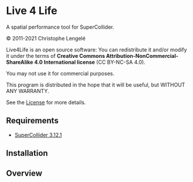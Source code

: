 # Live 4 Life

A spatial performance tool for SuperCollider.

© 2011-2021 Christophe Lengelé

Live4Life is an open source software: You can redistribute it and/or modify it under the terms of **Creative Commons Attribution-NonCommercial-ShareAlike 4.0 International license** (CC BY-NC-SA 4.0). 

You may not use it for commercial purposes.

This program is distributed in the hope that it will be useful, but WITHOUT ANY WARRANTY. 

See the [License](/LICENCE.md) for more details.

## Requirements

* [SuperCollider 3.12.1](https://supercollider.github.io/download)

## Installation

## Overview
